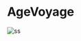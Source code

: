 # AgeVoyage

![ss](https://github.com/user-attachments/assets/1dfecdf4-09bd-46c6-84cd-016641871e10)
